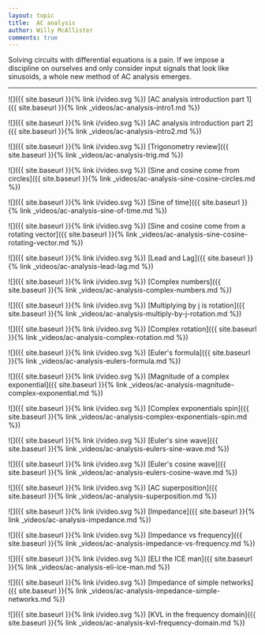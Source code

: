 ```yaml
---
layout: topic
title:  AC analysis
author: Willy McAllister
comments: true
---
```


Solving circuits with differential equations is a pain. If we impose a discipline on ourselves and only consider input signals that look like sinusoids, a whole new method of AC analysis emerges.

----

![]({{ site.baseurl }}{% link i/video.svg %}) [AC analysis introduction part 1]({{ site.baseurl }}{% link _videos/ac-analysis-intro1.md %})

![]({{ site.baseurl }}{% link i/video.svg %}) [AC analysis introduction part 2]({{ site.baseurl }}{% link _videos/ac-analysis-intro2.md %})

![]({{ site.baseurl }}{% link i/video.svg %}) [Trigonometry review]({{ site.baseurl }}{% link _videos/ac-analysis-trig.md %})

![]({{ site.baseurl }}{% link i/video.svg %}) [Sine and cosine come from circles]({{ site.baseurl }}{% link _videos/ac-analysis-sine-cosine-circles.md %})

![]({{ site.baseurl }}{% link i/video.svg %}) [Sine of time]({{ site.baseurl }}{% link _videos/ac-analysis-sine-of-time.md %})

![]({{ site.baseurl }}{% link i/video.svg %}) [Sine and cosine come from a rotating vector]({{ site.baseurl }}{% link _videos/ac-analysis-sine-cosine-rotating-vector.md %})

![]({{ site.baseurl }}{% link i/video.svg %}) [Lead and Lag]({{ site.baseurl }}{% link _videos/ac-analysis-lead-lag.md %})

![]({{ site.baseurl }}{% link i/video.svg %}) [Complex numbers]({{ site.baseurl }}{% link _videos/ac-analysis-complex-numbers.md %})

![]({{ site.baseurl }}{% link i/video.svg %}) [Multiplying by j is rotation]({{ site.baseurl }}{% link _videos/ac-analysis-multiply-by-j-rotation.md %})

![]({{ site.baseurl }}{% link i/video.svg %}) [Complex rotation]({{ site.baseurl }}{% link _videos/ac-analysis-complex-rotation.md %})

![]({{ site.baseurl }}{% link i/video.svg %}) [Euler's formula]({{ site.baseurl }}{% link _videos/ac-analysis-eulers-formula.md %})

![]({{ site.baseurl }}{% link i/video.svg %}) [Magnitude of a complex exponential]({{ site.baseurl }}{% link _videos/ac-analysis-magnitude-complex-exponential.md %})

![]({{ site.baseurl }}{% link i/video.svg %}) [Complex exponentials spin]({{ site.baseurl }}{% link _videos/ac-analysis-complex-exponentials-spin.md %})

![]({{ site.baseurl }}{% link i/video.svg %}) [Euler's sine wave]({{ site.baseurl }}{% link _videos/ac-analysis-eulers-sine-wave.md %})

![]({{ site.baseurl }}{% link i/video.svg %}) [Euler's cosine wave]({{ site.baseurl }}{% link _videos/ac-analysis-eulers-cosine-wave.md %})

![]({{ site.baseurl }}{% link i/video.svg %}) [AC superposition]({{ site.baseurl }}{% link _videos/ac-analysis-superposition.md %})

![]({{ site.baseurl }}{% link i/video.svg %}) [Impedance]({{ site.baseurl }}{% link _videos/ac-analysis-impedance.md %})

![]({{ site.baseurl }}{% link i/video.svg %}) [Impedance vs frequency]({{ site.baseurl }}{% link _videos/ac-analysis-impedance-vs-frequency.md %})

![]({{ site.baseurl }}{% link i/video.svg %}) [ELI the ICE man]({{ site.baseurl }}{% link _videos/ac-analysis-eli-ice-man.md %})

![]({{ site.baseurl }}{% link i/video.svg %}) [Impedance of simple networks]({{ site.baseurl }}{% link _videos/ac-analysis-impedance-simple-networks.md %})

![]({{ site.baseurl }}{% link i/video.svg %}) [KVL in the frequency domain]({{ site.baseurl }}{% link _videos/ac-analysis-kvl-frequency-domain.md %})